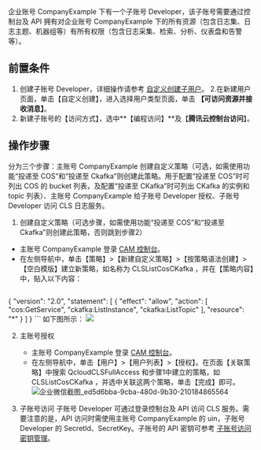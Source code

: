 
企业账号 CompanyExample 下有一个子账号 Developer，该子账号需要通过控制台及 API 拥有对企业账号 CompanyExample 下的所有资源（包含日志集、日志主题、机器组等）有所有权限（包含日志采集、检索、分析、仪表盘和告警等）。

## 前置条件

1. 创建子账号 Developer，详细操作请参考 [自定义创建子用户](https://cloud.tencent.com/document/product/598/13674)。
2.在新建用户页面，单击【自定义创建】，进入选择用户类型页面，单击 **【可访问资源并接收消息】**。
3. 新建子账号的【访问方式】，选中**【编程访问】**及【**腾讯云控制台访问**】。

## 操作步骤

分为三个步骤：主账号 CompanyExample 创建自定义策略（可选，如需使用功能“投递至 COS”和“投递至 Ckafka”则创建此策略。用于配置“投递至 COS”时可列出 COS 的 bucket 列表，及配置“投递至 CKafka”时可列出 CKafka 的实例和 topic 列表）、主账号 CompanyExample 给子账号 Developer 授权、子账号 Developer 访问 CLS 日志服务。

1. 创建自定义策略（可选步骤，如需使用功能“投递至 COS”和“投递至 Ckafka”则创建此策略，否则跳到步骤2）
 - 主账号 CompanyExample 登录 [CAM 控制台](https://console.cloud.tencent.com/cam)。
 - 在左侧导航中，单击【策略】>【新建自定义策略】>【按策略语法创建】>【空白模版】建立新策略，如名称为 CLSListCosCKafka ，并在【策略内容】中，贴入以下内容：
	```plaintext
{
	 "version": "2.0",
	 "statement": [
		{
			"effect": "allow",
			"action": [
					"cos:GetService",
					"ckafka:ListInstance",
					"ckafka:ListTopic"
		 ],
     "resource": "*"
   }
 ]
}
	```
  如下图所示：
   ![](https://main.qcloudimg.com/raw/f36326611c44fcf99ed1f09cdf7256c7/%E4%BC%81%E4%B8%9A%E5%BE%AE%E4%BF%A1%E6%88%AA%E5%9B%BE_5834ae3b-4201-4c75-8e51-5e884e2d6207.png)

2. 主账号授权
	- 主账号 CompanyExample 登录 [CAM 控制台](https://console.cloud.tencent.com/cam)。
	- 在左侧导航中，单击【用户】>【用户列表】>【授权】。在页面【关联策略】中搜索 QcloudCLSFullAccess 和步骤1中建立的策略，如 CLSListCosCKafka ，并选中关联这两个策略，单击【完成】即可。
   ![企业微信截图_ed5d6bba-9cba-480d-9b30-210184865564](https://main.qcloudimg.com/raw/90aee492c0ac993dbf75625d59ea6496/%E4%BC%81%E4%B8%9A%E5%BE%AE%E4%BF%A1%E6%88%AA%E5%9B%BE_ed5d6bba-9cba-480d-9b30-210184865564.png)

3. 子账号访问
   子账号 Developer 可通过登录控制台及 API 访问 CLS 服务。需要注意的是，API 访问时需使用主账号 CompanyExample 的 uin，子账号 Developer 的 SecretId、SecretKey。子账号的 API 密钥可参考 [子账号访问密钥管理](https://cloud.tencent.com/document/product/598/37140)。

